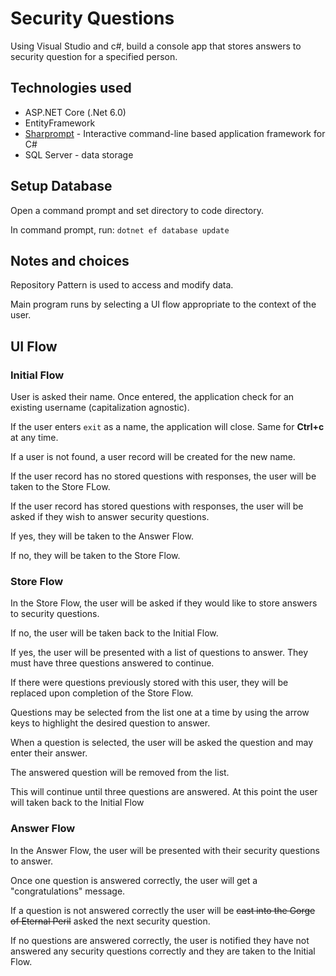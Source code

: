 # Security Questions
Using Visual Studio and c#, build a console app that stores answers to security question for a specified person.

## Technologies used
- ASP.NET Core (.Net 6.0)
- EntityFramework
- [Sharprompt](https://github.com/shibayan/Sharprompt) - Interactive command-line based application framework for C#
- SQL Server - data storage

## Setup Database
Open a command prompt and set directory to code directory.

In command prompt, run: 
`dotnet ef database update`

## Notes and choices
Repository Pattern is used to access and modify data.

Main program runs by selecting a UI flow appropriate to the  context of the user.

## UI Flow

### Initial Flow

User is asked their name. Once entered, the application check for an existing username (capitalization agnostic).

If the user enters `exit` as a name, the application will close. Same for **Ctrl+c** at any time.

If a user is not found, a user record will be created for the new name.

If the user record has no stored questions with responses, the user will be taken to the Store FLow.

If the user record has stored questions with responses, the user will be asked if they wish to answer security questions.

If yes, they will be taken to the Answer Flow.

If no, they will be taken to the Store Flow.

### Store Flow

In the Store Flow, the user will be asked if they would like to store answers to security questions.

If no, the user will be taken back to the Initial Flow.

If yes, the user will be presented with a list of questions to answer. They must have three questions answered to continue.

If there were questions previously stored with this user, they will be replaced upon completion of the Store Flow.

Questions may be selected from the list one at a time by using the arrow keys to highlight the desired question to answer.

When a question is selected, the user will be asked the question and may enter their answer.

The answered question will be removed from the list. 

This will continue until three questions are answered. At this point the user will taken back to the Initial Flow

### Answer Flow

In the Answer Flow, the user will be presented with their security questions to answer.

Once one question is answered correctly, the user will get a "congratulations" message.

If a question is not answered correctly the user will be ~~cast into the Gorge of Eternal Peril~~ asked the next security question.

If no questions are answered correctly, the user is notified they have not answered any security questions correctly and they are taken to the Initial Flow.